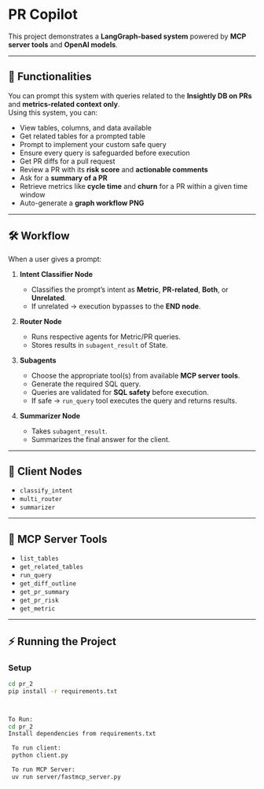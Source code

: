 # PR Copilot

This project demonstrates a **LangGraph-based system** powered by **MCP server tools** and **OpenAI models**.

---

## 🚀 Functionalities
You can prompt this system with queries related to the **Insightly DB on PRs** and **metrics-related context only**.  
Using this system, you can:

- View tables, columns, and data available  
- Get related tables for a prompted table  
- Prompt to implement your custom safe query  
- Ensure every query is safeguarded before execution  
- Get PR diffs for a pull request  
- Review a PR with its **risk score** and **actionable comments**  
- Ask for a **summary of a PR**  
- Retrieve metrics like **cycle time** and **churn** for a PR within a given time window  
- Auto-generate a **graph workflow PNG**

---

## 🛠 Workflow
When a user gives a prompt:

1. **Intent Classifier Node**  
   - Classifies the prompt’s intent as **Metric**, **PR-related**, **Both**, or **Unrelated**.  
   - If unrelated → execution bypasses to the **END node**.  

2. **Router Node**  
   - Runs respective agents for Metric/PR queries.  
   - Stores results in `subagent_result` of State.  

3. **Subagents**  
   - Choose the appropriate tool(s) from available **MCP server tools**.  
   - Generate the required SQL query.  
   - Queries are validated for **SQL safety** before execution.  
   - If safe → `run_query` tool executes the query and returns results.  

4. **Summarizer Node**  
   - Takes `subagent_result`.  
   - Summarizes the final answer for the client.  

---

## 🔑 Client Nodes
- `classify_intent`  
- `multi_router`  
- `summarizer`  

---

## 🧰 MCP Server Tools
- `list_tables`  
- `get_related_tables`  
- `run_query`  
- `get_diff_outline`  
- `get_pr_summary`  
- `get_pr_risk`  
- `get_metric`  

---

## ⚡️ Running the Project

### Setup
```bash
cd pr_2
pip install -r requirements.txt



To Run:
cd pr_2
Install dependencies from requirements.txt

 To run client:
 python client.py

 To run MCP Server:
 uv run server/fastmcp_server.py
